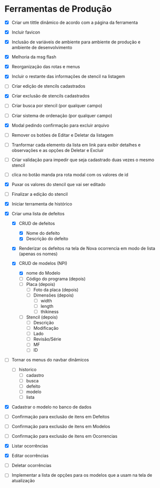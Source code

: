 # Ferramentas de Produção

* [x] Criar um tittle dinâmico de acordo com a página da ferramenta
* [x] Incluir favicon
* [x] Inclusão de variáveis de ambiente para ambiente de produção e ambiente de desenvolvimento
* [x] Melhoria da msg flash
* [x] Reorganização das rotas e menus
* [x] Incluir o restante das informações de stencil na listagem
* [ ] Criar edição de stencils cadastrados
* [x] Criar exclusão de stencils cadastrados
* [ ] Criar busca por stencil (por qualquer campo)
* [ ] Criar sistema de ordenação (por qualquer campo)
* [x] Modal pedindo confirmação para excluir arquivo
* [ ] Remover os botões de Editar e Deletar da listagem
* [ ] Tranformar cada elemento da lista em link para exibir detalhes e observações e as opções de Deletar e Excluir
* [ ] Criar validação para impedir que seja cadastrado duas vezes o mesmo stencil
* [ ] clica no botão manda pra rota modal com os valores de id
* [x] Puxar os valores do stencil que vai ser editado
* [ ] Finalizar a edição do stencil
* [x] Iniciar terramenta de histórico

* [x] Criar uma lista de defeitos
  * [x] CRUD de defeitos
    * [x] Nome do defeito
    * [x] Descrição do defeito
  * [x] Renderizar os defeitos na tela de Nova ocorrencia em modo de lista (apenas os nomes)

  * [x] CRUD de modelos (NPI)
    * [x] nome do Modelo
    * [ ] Código do programa (depois)
    * [ ] Placa (depois)
      * [ ] Foto da placa (depois)
      * [ ] Dimensões (depois)
        * [ ] width
        * [ ] length
        * [ ] thikiness
    * [ ] Stencil (depois)
      * [ ] Descrição
      * [ ] Modificação
      * [ ] Lado
      * [ ] Revisão/Série
      * [ ] MF
      * [ ] ID

* [ ] Tornar os menus do navbar dinâmicos
  * [ ] historico
    * [ ] cadastro
    * [ ] busca
    * [ ] defeito
    * [ ] modelo
    * [ ] lista

* [x] Cadastrar o modelo no banco de dados

* [ ] Confirmação para exclusão de itens em Defeitos

* [ ] Confirmação para exclusão de itens em Modelos

* [ ] Confirmação para exclusão de itens em Ocorrencias

* [x] Listar ocorrências
* [x] Editar ocorrências
* [ ] Deletar ocorrências

* [ ] Implementar a lista de opções para os modelos que a usam na tela de atualização



